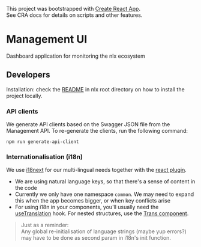 This project was bootstrapped with [Create React App](https://github.com/facebook/create-react-app).  
See CRA docs for details on scripts and other features.

# Management UI

Dashboard application for monitoring the nlx ecosystem

## Developers

Installation: check the [README](https://gitlab.com/commonground/nlx/nlx#running-the-complete-stack-using-modd) in nlx root directory on how to install the project locally.

### API clients

We generate API clients based on the  Swagger JSON file from the Management API.
To re-generate the clients, run the following command:

```shell
npm run generate-api-client
```

### Internationalisation (i18n)

We use [i18next](https://www.i18next.com/) for our multi-lingual needs together with the [react plugin](https://react.i18next.com/).

- We are using natural language keys, so that there's a sense of content in the code
- Currently we only have one namespace `common`. We may need to expand this when the app becomes bigger, or when key conflicts arise
- For using i18n in your components, you'll usually need the [useTranslation](https://react.i18next.com/latest/usetranslation-hook) hook. For nested structures, use the [Trans component](https://react.i18next.com/latest/trans-component).

> Just as a reminder:  
> Any global re-initialisation of language strings (maybe yup errors?) may have to be done as second param in i18n's init function.
